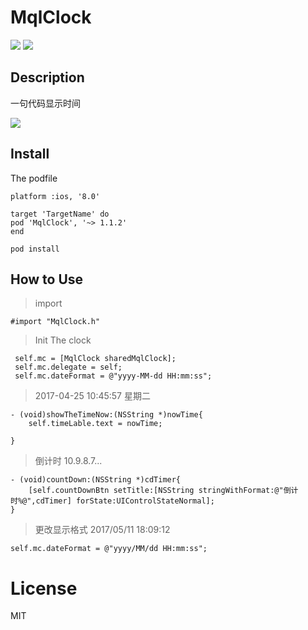 # MqlClock
![](https://img.shields.io/github/license/mashape/apistatus.svg)
![](https://img.shields.io/badge/pod-v1.1.2-yellowgreen.svg)


## Description

一句代码显示时间

![](http://o9rpnyegw.bkt.clouddn.com/MgKr6pkx4o.gif)

## Install
The podfile   

```
platform :ios, '8.0'

target 'TargetName' do
pod 'MqlClock', '~> 1.1.2'
end
```


```
pod install

```


## How to Use

>import   

```
#import "MqlClock.h"

```

>Init The clock  

```
 self.mc = [MqlClock sharedMqlClock];
 self.mc.delegate = self;
 self.mc.dateFormat = @"yyyy-MM-dd HH:mm:ss";

```


>2017-04-25 10:45:57 星期二  

```
- (void)showTheTimeNow:(NSString *)nowTime{
    self.timeLable.text = nowTime;

}
```

>倒计时  10.9.8.7...

```
- (void)countDown:(NSString *)cdTimer{
    [self.countDownBtn setTitle:[NSString stringWithFormat:@"倒计时%@",cdTimer] forState:UIControlStateNormal];
}
```

>更改显示格式 2017/05/11 18:09:12  

```
self.mc.dateFormat = @"yyyy/MM/dd HH:mm:ss";
```

# License
MIT
